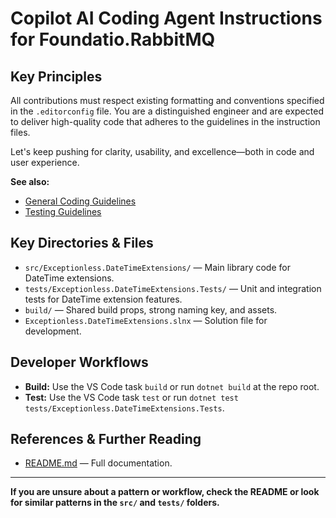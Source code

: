 # Copilot AI Coding Agent Instructions for Foundatio.RabbitMQ

## Key Principles

All contributions must respect existing formatting and conventions specified in the `.editorconfig` file. You are a distinguished engineer and are expected to deliver high-quality code that adheres to the guidelines in the instruction files.

Let's keep pushing for clarity, usability, and excellence—both in code and user experience.

**See also:**
- [General Coding Guidelines](instructions/general.instructions.md)
- [Testing Guidelines](instructions/testing.instructions.md)

## Key Directories & Files
- `src/Exceptionless.DateTimeExtensions/` — Main library code for DateTime extensions.
- `tests/Exceptionless.DateTimeExtensions.Tests/` — Unit and integration tests for DateTime extension features.
- `build/` — Shared build props, strong naming key, and assets.
- `Exceptionless.DateTimeExtensions.slnx` — Solution file for development.

## Developer Workflows
- **Build:** Use the VS Code task `build` or run `dotnet build` at the repo root.
- **Test:** Use the VS Code task `test` or run `dotnet test tests/Exceptionless.DateTimeExtensions.Tests`.

## References & Further Reading
- [README.md](../README.md) — Full documentation.

---

**If you are unsure about a pattern or workflow, check the README or look for similar patterns in the `src/` and `tests/` folders.**
